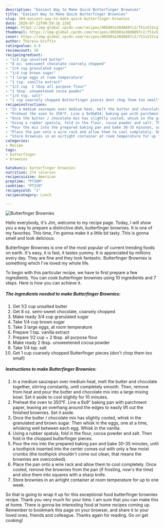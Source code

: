```yaml
---
description: "Easiest Way to Make Quick Butterfinger Brownies"
title: "Easiest Way to Make Quick Butterfinger Brownies"
slug: 104-easiest-way-to-make-quick-butterfinger-brownies
date: 2020-07-22T00:59:16.159Z
image: https://img-global.cpcdn.com/recipes/d05001e30d8897c2/751x532cq70/butterfinger-brownies-recipe-main-photo.jpg
thumbnail: https://img-global.cpcdn.com/recipes/d05001e30d8897c2/751x532cq70/butterfinger-brownies-recipe-main-photo.jpg
cover: https://img-global.cpcdn.com/recipes/d05001e30d8897c2/751x532cq70/butterfinger-brownies-recipe-main-photo.jpg
author: Theresa Griffin
ratingvalue: 4.9
reviewcount: 10
recipeingredient:
- "1/2 cup unsalted butter"
- "8 oz. semisweet chocolate coarsely chopped"
- "3/4 cup granulated sugar"
- "1/4 cup brown sugar"
- "3 large eggs at room temperature"
- "1 tsp. vanilla extract"
- "1/2 cup  2 tbsp all purpose flour"
- "2 tbsp. unsweetened cocoa powder"
- "1/4 tsp. salt"
- "1 cup coarsely chopped Butterfinger pieces dont chop them too small"
recipeinstructions:
- "In a medium saucepan over medium heat, melt the butter and chocolate together, stirring constantly, until completely smooth. Then, remove from heat and pour the butter and chocolate mix into a large mixing bowl. Set it aside to cool slightly for 10 minutes."
- "Preheat the oven to 350°F. Line a 9x9&#34; baking pan with parchment paper, leaving an overhang around the edges to easily lift out the finished brownies. Set it aside."
- "Once the butter / chocolate mix has slightly cooled, whisk in the granulated and brown sugar. Then whisk in the eggs, one at a time, whisking well between each egg. Whisk in the vanilla."
- "Using a rubber spatula, fold in the flour, cocoa powder and salt. Then fold in the chopped butterfinger pieces."
- "Pour the mix into the prepared baking pan and bake 30-35 minutes, until a toothpick inserted into the center comes out with only a few moist crumbs (the toothpick shouldn&#39;t come out clean, that means the brownies are overcooked)."
- "Place the pan onto a wire rack and allow them to cool completely. Once cooled, remove the brownies from the pan (if frosting, now&#39;s the time) and slice them into squares with a sharp knife."
- "Store brownies in an airtight container at room temperature for up to one week."
categories:
- Recipe
tags:
- butterfinger
- brownies

katakunci: butterfinger brownies 
nutrition: 274 calories
recipecuisine: American
preptime: "PT36M"
cooktime: "PT31M"
recipeyield: "1"
recipecategory: Lunch

---
```



![Butterfinger Brownies](https://img-global.cpcdn.com/recipes/d05001e30d8897c2/751x532cq70/butterfinger-brownies-recipe-main-photo.jpg)

Hello everybody, it's Jim, welcome to my recipe page. Today, I will show you a way to prepare a distinctive dish, butterfinger brownies. It is one of my favorites. This time, I'm gonna make it a little bit tasty. This is gonna smell and look delicious.

Butterfinger Brownies is one of the most popular of current trending foods on earth. It's easy, it is fast, it tastes yummy. It is appreciated by millions every day. They are fine and they look fantastic. Butterfinger Brownies is something which I've loved my whole life.




To begin with this particular recipe, we have to first prepare a few ingredients. You can cook butterfinger brownies using 10 ingredients and 7 steps. Here is how you can achieve it.

<!--inarticleads1-->

##### The ingredients needed to make Butterfinger Brownies:

1. Get 1/2 cup unsalted butter
1. Get 8 oz. semi-sweet chocolate, coarsely chopped
1. Make ready 3/4 cup granulated sugar
1. Take 1/4 cup brown sugar
1. Take 3 large eggs, at room temperature
1. Prepare 1 tsp. vanilla extract
1. Prepare 1/2 cup + 2 tbsp. all purpose flour
1. Make ready 2 tbsp. unsweetened cocoa powder
1. Take 1/4 tsp. salt
1. Get 1 cup coarsely chopped Butterfinger pieces (don&#39;t chop them too small)




<!--inarticleads2-->

##### Instructions to make Butterfinger Brownies:

1. In a medium saucepan over medium heat, melt the butter and chocolate together, stirring constantly, until completely smooth. Then, remove from heat and pour the butter and chocolate mix into a large mixing bowl. Set it aside to cool slightly for 10 minutes.
1. Preheat the oven to 350°F. Line a 9x9&#34; baking pan with parchment paper, leaving an overhang around the edges to easily lift out the finished brownies. Set it aside.
1. Once the butter / chocolate mix has slightly cooled, whisk in the granulated and brown sugar. Then whisk in the eggs, one at a time, whisking well between each egg. Whisk in the vanilla.
1. Using a rubber spatula, fold in the flour, cocoa powder and salt. Then fold in the chopped butterfinger pieces.
1. Pour the mix into the prepared baking pan and bake 30-35 minutes, until a toothpick inserted into the center comes out with only a few moist crumbs (the toothpick shouldn&#39;t come out clean, that means the brownies are overcooked).
1. Place the pan onto a wire rack and allow them to cool completely. Once cooled, remove the brownies from the pan (if frosting, now&#39;s the time) and slice them into squares with a sharp knife.
1. Store brownies in an airtight container at room temperature for up to one week.




So that is going to wrap it up for this exceptional food butterfinger brownies recipe. Thank you very much for your time. I am sure that you can make this at home. There is gonna be interesting food at home recipes coming up. Remember to bookmark this page on your browser, and share it to your loved ones, friends and colleague. Thanks again for reading. Go on get cooking!
